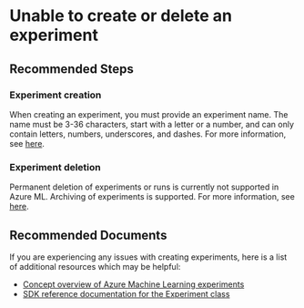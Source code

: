 <properties
	pageTitle="Unable to create or delete an experiment"
	description="Unable to create or delete an experiment"
	infoBubbleText="Unable to create or delete an experiment"
	service="microsoft.machinelearning"
	resource="trainingandexperimentation"
	authors="mx-iao"
	ms.author="minxia"
	supportTopicIds="32690887"
	productPesIds="16644"
	cloudEnvironments="Public"
	articleId="microsoft.machinelearning.trainingandexperimentation.creatingdeletingexperiments"
	selfHelpType="generic"
	ownershipId="AzureML_AzureMachineLearningServices"
/>

# Unable to create or delete an experiment
## **Recommended Steps**
### Experiment creation
When creating an experiment, you must provide an experiment name. The name must be 3-36 characters, start with a letter or a number, and can only contain letters, numbers, underscores, and dashes. For more information, see [here](https://docs.microsoft.com/python/api/azureml-core/azureml.core.experiment.experiment?view=azure-ml-py).

### Experiment deletion
Permanent deletion of experiments or runs is currently not supported in Azure ML. Archiving of experiments is supported. For more information, see [here](https://docs.microsoft.com/azure/machine-learning/resource-known-issues#run-or-experiment-deletion).

## **Recommended Documents**
If you are experiencing any issues with creating experiments, here is a list of additional resources which may be helpful:
* [Concept overview of Azure Machine Learning experiments](https://docs.microsoft.com/azure/machine-learning/concept-azure-machine-learning-architecture#experiments)
* [SDK reference documentation for the Experiment class](https://docs.microsoft.com/python/api/azureml-core/azureml.core.experiment.experiment?view=azure-ml-py)

